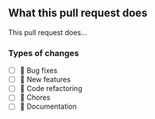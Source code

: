 ## What this pull request does

This pull request does...

### Types of changes

- [ ] 🐛 Bug fixes
- [ ] 💅 New features
- [ ] 🚧 Code refactoring
- [ ] 🧹 Chores
- [ ] 📝 Documentation
